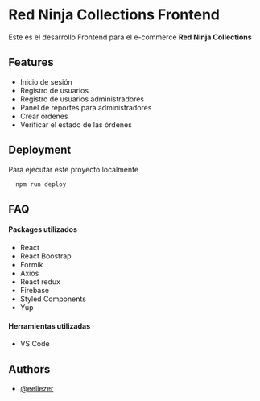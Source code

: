 
# Red Ninja Collections Frontend

Este es el desarrollo Frontend para el e-commerce **Red Ninja Collections**


## Features

- Inicio de sesión
- Registro de usuarios
- Registro de usuarios administradores
- Panel de reportes para administradores
- Crear órdenes
- Verificar el estado de las órdenes

## Deployment

Para ejecutar este proyecto localmente

```bash
  npm run deploy
```


## FAQ

#### Packages utilizados

- React
- React Boostrap
- Formik
- Axios
- React redux
- Firebase
- Styled Components
- Yup

#### Herramientas utilizadas

- VS Code


## Authors

- [@eeliezer](https://www.github.com/eeliezer)
